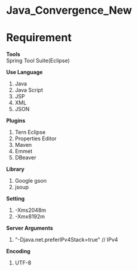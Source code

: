 # Java_Convergence_New
# Requirement
<b>Tools</b><br>
Spring Tool Suite(Eclipse)

<b>Use Language</b><br>
1. Java
2. Java Script
3. JSP
4. XML
5. JSON

<b>Plugins</b><br>
1. Tern Eclipse
2. Properties Editor
3. Maven
4. Emmet
5. DBeaver

<b>Library</b><br>
1. Google gson
2. jsoup

<b>Setting</b><br>
1. -Xms2048m
2. -Xmx8192m

<b>Server Arguments</b><br>
1. "-Djava.net.preferIPv4Stack=true" // IPv4

<b>Encoding</b><br>
1. UTF-8

